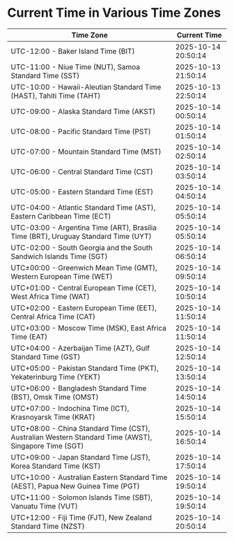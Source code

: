 # Current Time in Various Time Zones

| Time Zone | Current Time |
|-----------|--------------|
| UTC-12:00 - Baker Island Time (BIT) | 2025-10-14 20:50:14 |
| UTC-11:00 - Niue Time (NUT), Samoa Standard Time (SST) | 2025-10-13 21:50:14 |
| UTC-10:00 - Hawaii-Aleutian Standard Time (HAST), Tahiti Time (TAHT) | 2025-10-13 22:50:14 |
| UTC-09:00 - Alaska Standard Time (AKST) | 2025-10-14 00:50:14 |
| UTC-08:00 - Pacific Standard Time (PST) | 2025-10-14 01:50:14 |
| UTC-07:00 - Mountain Standard Time (MST) | 2025-10-14 02:50:14 |
| UTC-06:00 - Central Standard Time (CST) | 2025-10-14 03:50:14 |
| UTC-05:00 - Eastern Standard Time (EST) | 2025-10-14 04:50:14 |
| UTC-04:00 - Atlantic Standard Time (AST), Eastern Caribbean Time (ECT) | 2025-10-14 05:50:14 |
| UTC-03:00 - Argentina Time (ART), Brasília Time (BRT), Uruguay Standard Time (UYT) | 2025-10-14 05:50:14 |
| UTC-02:00 - South Georgia and the South Sandwich Islands Time (SGT) | 2025-10-14 06:50:14 |
| UTC±00:00 - Greenwich Mean Time (GMT), Western European Time (WET) | 2025-10-14 09:50:14 |
| UTC+01:00 - Central European Time (CET), West Africa Time (WAT) | 2025-10-14 10:50:14 |
| UTC+02:00 - Eastern European Time (EET), Central Africa Time (CAT) | 2025-10-14 11:50:14 |
| UTC+03:00 - Moscow Time (MSK), East Africa Time (EAT) | 2025-10-14 11:50:14 |
| UTC+04:00 - Azerbaijan Time (AZT), Gulf Standard Time (GST) | 2025-10-14 12:50:14 |
| UTC+05:00 - Pakistan Standard Time (PKT), Yekaterinburg Time (YEKT) | 2025-10-14 13:50:14 |
| UTC+06:00 - Bangladesh Standard Time (BST), Omsk Time (OMST) | 2025-10-14 14:50:14 |
| UTC+07:00 - Indochina Time (ICT), Krasnoyarsk Time (KRAT) | 2025-10-14 15:50:14 |
| UTC+08:00 - China Standard Time (CST), Australian Western Standard Time (AWST), Singapore Time (SGT) | 2025-10-14 16:50:14 |
| UTC+09:00 - Japan Standard Time (JST), Korea Standard Time (KST) | 2025-10-14 17:50:14 |
| UTC+10:00 - Australian Eastern Standard Time (AEST), Papua New Guinea Time (PGT) | 2025-10-14 19:50:14 |
| UTC+11:00 - Solomon Islands Time (SBT), Vanuatu Time (VUT) | 2025-10-14 19:50:14 |
| UTC+12:00 - Fiji Time (FJT), New Zealand Standard Time (NZST) | 2025-10-14 20:50:14 |
